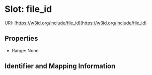 # Slot: file_id

URI: [https://w3id.org/include/file_id](https://w3id.org/include/file_id)



<!-- no inheritance hierarchy -->


## Properties

 * Range: None



## Identifier and Mapping Information





